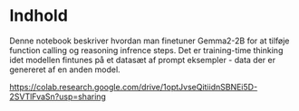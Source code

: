 # Indhold
Denne notebook beskriver hvordan man finetuner Gemma2-2B for at tilføje function calling og reasoning infrence steps. Det er training-time thinking idet modellen fintunes på et datasæt af prompt eksempler - data der er genereret af en anden model.

https://colab.research.google.com/drive/1optJvseQitiidnSBNEi5D-2SVTlFvaSn?usp=sharing
